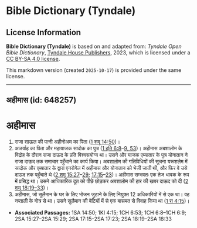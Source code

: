 # Bible Dictionary (Tyndale)

## License Information

**Bible Dictionary (Tyndale)** is based on and adapted from: _Tyndale Open Bible Dictionary_, [Tyndale House Publishers](https://tyndaleopenresources.com/), 2023, which is licensed under a [CC BY-SA 4.0 license](https://creativecommons.org/licenses/by-sa/4.0/legalcode.en).

This markdown version (created `2025-10-17`) is provided under the same license.



--------------------------------

## अहीमास (id: 648257)

अहीमास
======

1. राजा शाऊल की पत्नी अहीनोअम का पिता ([1 शमू 14:50](https://ref.ly/1Sam14:50))।
2. अजर्याह का पिता और महायाजक सादोक का पुत्र ([1 इति 6:8](https://ref.ly/1Chr6:8-1Chr6:9,1Chr6:53)–[9, 53](https://ref.ly/1Chr6:8-1Chr6:9,1Chr6:53))। अहीमास अबशालोम के विद्रोह के दौरान राजा दाऊद के प्रति विश्वसयोग्य था। उसने और याजक एब्यातार के पुत्र योनातान ने राजा दाऊद तक समाचार पहुँचाने का कार्य किया। अबशालोम की गतिविधियों की सूचना यरूशलेम में सादोक और एब्यातार के द्वारा एनरोगेल में अहीमास और योनातान को भेजी जाती थी, और फिर वे उसे दाऊद तक पहुँचाते थे ([2 शमू 15:27](https://ref.ly/2Sam15:27-2Sam15:29)–[29](https://ref.ly/2Sam15:27-2Sam15:29); [17:15](https://ref.ly/2Sam17:15-2Sam17:23)–[23](https://ref.ly/2Sam17:15-2Sam17:23))। अहीमास सम्भवतः एक तेज धावक के रूप में प्रसिद्ध था। उसने आधिकारिक दूत को पीछे छोड़कर अबशालोम की हार की खबर दाऊद को दी ([2 शमू 18:19–33](https://ref.ly/2Sam18:19-2Sam18:33))।
3. अहीमास, जो सुलैमान के घर के लिए भोजन जुटाने के लिए नियुक्त 12 अधिकारियों में से एक था। वह नप्ताली के गोत्र से था। उसने सुलैमान की बेटियों में से एक बासमत से विवाह किया था ([1 रा 4:15](https://ref.ly/1Kgs4:15))।

* **Associated Passages:** 1SA 14:50; 1KI 4:15; 1CH 6:53; 1CH 6:8–1CH 6:9; 2SA 15:27–2SA 15:29; 2SA 17:15–2SA 17:23; 2SA 18:19–2SA 18:33


